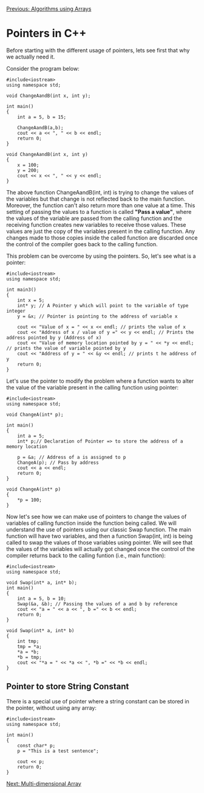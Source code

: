 [Previous: Algorithms using Arrays]()

# Pointers in C++

Before starting with the different usage of pointers, lets see first that why we actually need it. 

Consider the program below:

```
#include<iostream>
using namespace std;

void ChangeAandB(int x, int y);

int main()
{
	int a = 5, b = 15;

	ChangeAandB(a,b);
	cout << a << ", " << b << endl;
	return 0;
}

void ChangeAandB(int x, int y)
{
	x = 100;
	y = 200;
	cout << x << ", " << y << endl;
}

```

The above function ChangeAandB(int, int) is trying to change the values of the variables but that change is not reflected back to the main function. Moreover, the function can't also return more than one value at a time. This setting of passing the values to a function is called **"Pass a value"**, where the values of the variable are passed from the calling function and the receiving function creates new variables to receive those values. These values are just the copy of the variables present in the calling function. Any changes made to those copies inside the called function are discarded once the control of the compiler goes back to the calling function.

This problem can be overcome by using the pointers. So, let's see what is a pointer:

```
#include<iostream>
using namespace std;

int main3()
{
	int x = 5;
	int* y; // A Pointer y which will point to the variable of type integer
	y = &x; // Pointer is pointing to the address of variable x

	cout << "Value of x = " << x << endl; // prints the value of x 
	cout << "Address of x / value of y =" << y << endl; // Prints the address pointed by y (Address of x)
	cout << "Value of memory location pointed by y = " << *y << endl; // prints the value of variable pointed by y
	cout << "Address of y = " << &y << endl; // prints t he address of y
	return 0;
}
```
Let's use the pointer to modify the problem where a function wants to alter the value of the variable present in the calling function using pointer:

```
#include<iostream>
using namespace std;

void ChangeA(int* p);

int main()
{
	int a = 5;
	int* p;// Declaration of Pointer => to store the address of a memory location

	p = &a; // Address of a is assigned to p
	ChangeA(p); // Pass by address
	cout << a << endl;
	return 0;
}

void ChangeA(int* p) 
{
	*p = 100;
}
```

Now let's see how we can make use of pointers to change the values of variables of calling function inside the function being called. We will understand the use of pointers using our classic Swap function. The main function will have two variables, and then a function Swap(int, int) is being called to swap the values of those variables using pointer. We will see that the values of the variables will actually got changed once the control of the compiler returns back to the calling funtion (i.e., main function):

```
#include<iostream>
using namespace std;

void Swap(int* a, int* b);
int main()
{
	int a = 5, b = 10;
	Swap(&a, &b); // Passing the values of a and b by reference
	cout << "a = " << a << ", b =" << b << endl;
	return 0;
}

void Swap(int* a, int* b)
{
	int tmp;
	tmp = *a;
	*a = *b;
	*b = tmp;
	cout << "*a = " << *a << ", *b =" << *b << endl;
}
```

## Pointer to store String Constant

There is a special use of pointer where a string constant can be stored in the pointer, without using any array:

```
#include<iostream>
using namespace std;

int main()
{
	const char* p;
	p = "This is a test sentence";

	cout << p;
	return 0;
}
```
[Next: Multi-dimensional Array]()
